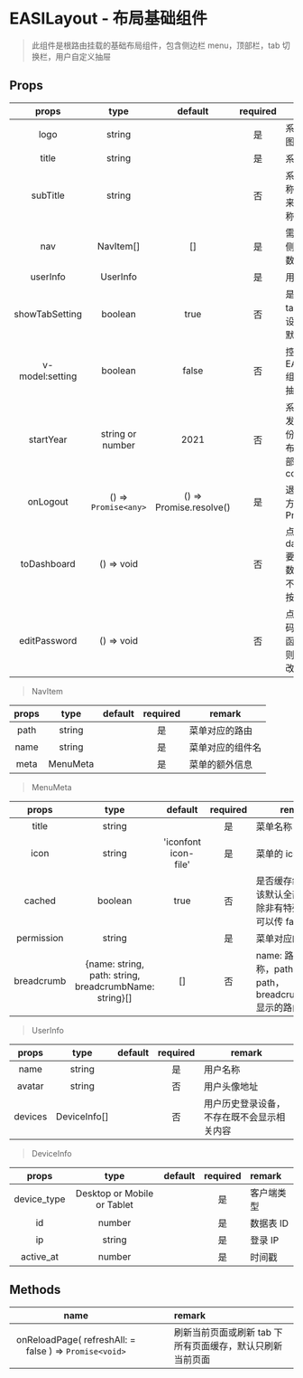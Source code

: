 # EASILayout - 布局基础组件

> 此组件是根路由挂载的基础布局组件，包含侧边栏 menu，顶部栏，tab 切换栏，用户自定义抽屉

## Props

| props | type |  default  | required | remark |
| :-------------: | :------------------: | :---------------------: | :------: | ------------------------------------------------------- |
|      logo       |        string        |                         |    是    | 系统 Logo 图片                                          |
|      title      |        string        |                         |    是    | 系统名称                                                |
|    subTitle     |        string        |                         |    否    | 系统二级名称，一般用来放城市名称                        |
|       nav       |      NavItem[]       |           []            |    是    | 需要渲染的侧边栏菜单数据                                |
|    userInfo     |       UserInfo       |                         |    是    | 用户信息                                                |
| showTabSetting  |       boolean        |          true           |    否    | 是否显示 tab 相关的设置开关，默认显示                   |
| v-model:setting |       boolean        |          false          |    否    | 控制显示 EASISetting 组件（设置抽屉）                   |
|    startYear    |   string or number   |          2021           |    否    | 系统第一次发布的年份，用于在布局组件底部显示 copyright  |
|    onLogout     | () => `Promise<any>` | () => Promise.resolve() |    是    | 退出登录的方法，返回 Promise                            |
|   toDashboard   |      () => void      |                         |    否    | 点击跳转到 dashboard 要执行的函数，不传则不显示跳转按钮 |
|  editPassword   |      () => void      |                         |    否    | 点击修改密码要执行的函数，不传则不显示修改密码按钮      |

> NavItem

| props |  type  |  default | required | remark  |
| :---: | :------: | :--------------: | :------: | ---------------- |
| path  |  string  |                  |    是    | 菜单对应的路由   |
| name  |  string  |                  |    是    | 菜单对应的组件名 |
| meta  | MenuMeta |                  |    是    | 菜单的额外信息   |

> MenuMeta

| props  |  type | default | required | remark          |
| :--------: | :----------------------------------------------------: | :------------------: | :------: | ------------------------------------------------------------------- |
|   title    |                         string                         |                      |    是    | 菜单名称                                                            |
|    icon    |                         string                         | 'iconfont icon-file' |    是    | 菜单的 icon                                                         |
|   cached   |                        boolean                         |         true         |    否    | 是否缓存组件，应该默认全部缓存，除非有特殊需求，可以传 false        |
| permission |                         string                         |                      |    是    | 菜单对应的权限点                                                    |
| breadcrumb | {name: string, path: string, breadcrumbName: string}[] |          []          |    否    | name: 路由组件名称，path: 路由 path，breadcrumbName: 显示的路由名字 |

> UserInfo

| props | type |  default | required | remark                                     |
| :-----: | :----------: | :-----: | :------: | ------------------------------------------ |
|  name   |    string    |         |    是    | 用户名称                  |
| avatar  |    string    |         |    否    | 用户头像地址                               |
| devices | DeviceInfo[] |         |    否    | 用户历史登录设备，不存在既不会显示相关内容 |

> DeviceInfo

| props  | type | default | required | remark                      |
| :---------: | :-------------------------: | :-----: | :------: | :-------------------------- |
| device_type | Desktop or Mobile or Tablet |         |    是    | 客户端类型 |
|     id      |           number            |         |    是    | 数据表 ID                   |
|     ip      |           string            |         |    是    | 登录 IP                     |
|  active_at  |           number            |         |    是    | 时间戳                      |

## Methods

|  name  |  |  |  | remark                                                    |
| :---------: | :-------------------------: | :-----: | :------: | :-------------------------- |
| onReloadPage( refreshAll: = false ) => `Promise<void>` |||| 刷新当前页面或刷新 tab 下所有页面缓存，默认只刷新当前页面 |
